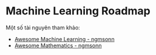 # Machine Learning Roadmap
Một số tài nguyên tham khảo:
* [Awesome Machine Learning - ngmsonn](https://github.com/ngmsonn/Awesome_Machine_Learning)
* [Awesome Mathematics - ngmsonn](https://github.com/ngmsonn/Awesome_Mathematics)

